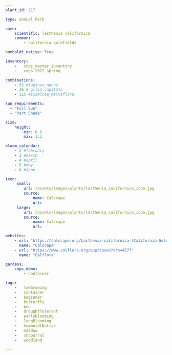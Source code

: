 ```yaml
---
plant_id: 217 

type: annual herb

name: 
    scientific: lasthenia californica
    common: 
        - california goldfields 

humboldt_native: True

inventory: 
    -   cnps_master_inventory
    -   cnps_2022_spring

combinations: 
    - 55 #lupinus_nanus 
    - 36 # gilia_capitata
    - 215 #sidalcea_malviflora 

sun_requirements:
  - "Full Sun"
  - "Part Shade"

size:
    height: 
        min: 0.5
        max: 1.3

bloom_calendar: 
    - 2 #february
    - 3 #march
    - 4 #april
    - 5 #may
    - 6 #june

icon: 
     small: 
        url: /assets/images/plants/lasthenia_californica_icon.jpg 
        source: 
            name: Calscape
            url: 
     large: 
        url: /assets/images/plants/lasthenia_californica_icon.jpg 
        source: 
            name: Calscape
            url: 

websites:
    - url: "https://calscape.org/Lasthenia-californica-(California-Goldfields)"
      name: "Calscape"
    - url: "https://www.calflora.org/app/taxon?crn=4577"
      name: "Calflora"

gardens:
    cnps_demo:
        - container

tags:  
    -   lowGrowing
    -   container
    -   beginner
    -   butterfly
    -   bee
    -   droughtTolerant
    -   earlyBlooming
    -   longBlooming
    -   humboldtNative
    -   meadow
    -   chaparral
    -   woodland

---
```


